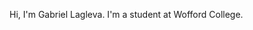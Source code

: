 Hi, I'm Gabriel Lagleva. I'm a student at Wofford College.

<!---
gabriellagleva/gabriellagleva is a ✨ special ✨ repository because its `README.md` (this file) appears on your GitHub profile.
You can click the Preview link to take a look at your changes.
--->
